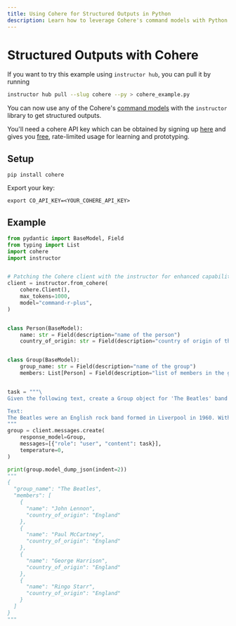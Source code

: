 ```yaml
---
title: Using Cohere for Structured Outputs in Python
description: Learn how to leverage Cohere's command models with Python's instructor library for structured data outputs.
---
```


# Structured Outputs with Cohere

If you want to try this example using `instructor hub`, you can pull it by running

```bash
instructor hub pull --slug cohere --py > cohere_example.py
```

You can now use any of the Cohere's [command models](https://docs.cohere.com/docs/models) with the `instructor` library to get structured outputs.

You'll need a cohere API key which can be obtained by signing up [here](https://dashboard.cohere.com/) and gives you [free](https://cohere.com/pricing), rate-limited usage for learning and prototyping.

## Setup
```
pip install cohere
```
Export your key:
```
export CO_API_KEY=<YOUR_COHERE_API_KEY>
```

## Example

```python
from pydantic import BaseModel, Field
from typing import List
import cohere
import instructor


# Patching the Cohere client with the instructor for enhanced capabilities
client = instructor.from_cohere(
    cohere.Client(),
    max_tokens=1000,
    model="command-r-plus",
)


class Person(BaseModel):
    name: str = Field(description="name of the person")
    country_of_origin: str = Field(description="country of origin of the person")


class Group(BaseModel):
    group_name: str = Field(description="name of the group")
    members: List[Person] = Field(description="list of members in the group")


task = """\
Given the following text, create a Group object for 'The Beatles' band

Text:
The Beatles were an English rock band formed in Liverpool in 1960. With a line-up comprising John Lennon, Paul McCartney, George Harrison and Ringo Starr, they are regarded as the most influential band of all time. The group were integral to the development of 1960s counterculture and popular music's recognition as an art form.
"""
group = client.messages.create(
    response_model=Group,
    messages=[{"role": "user", "content": task}],
    temperature=0,
)

print(group.model_dump_json(indent=2))
"""
{
  "group_name": "The Beatles",
  "members": [
    {
      "name": "John Lennon",
      "country_of_origin": "England"
    },
    {
      "name": "Paul McCartney",
      "country_of_origin": "England"
    },
    {
      "name": "George Harrison",
      "country_of_origin": "England"
    },
    {
      "name": "Ringo Starr",
      "country_of_origin": "England"
    }
  ]
}
"""
```